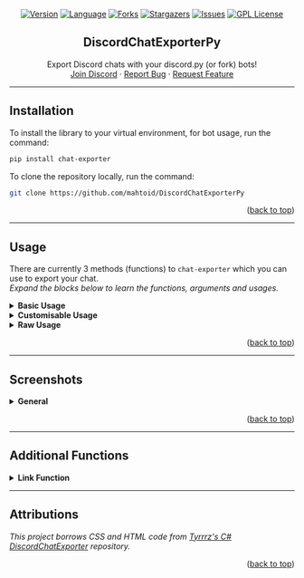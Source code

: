<div align="center">

[![Version][pypi-version]][pypi-url]
[![Language][language-dom]][github-url]
[![Forks][forks-shield]][forks-url]
[![Stargazers][stars-shield]][stars-url]
[![Issues][issues-shield]][issues-url]
[![GPL License][license-shield]][license-url]


  <h2>DiscordChatExporterPy</h2>

  <p>
    Export Discord chats with your discord.py (or fork) bots!
    <br />
    <a href="https://discord.gg/mq3hYaJSfa">Join Discord</a>
    ·
    <a href="https://github.com/mahtoid/DiscordChatExporterPy/issues/new?assignees=&labels=bug&template=bug-report.yml">Report Bug</a>
    ·
    <a href="https://github.com/mahtoid/DiscordChatExporterPy/issues/new?assignees=&labels=enhancement&template=feature-request.yml">Request Feature</a>
  </p>
</div>

---
## Installation

To install the library to your virtual environment, for bot usage, run the command:
```sh 
pip install chat-exporter
```

To clone the repository locally, run the command:
```sh
git clone https://github.com/mahtoid/DiscordChatExporterPy
```

<p align="right">(<a href="#top">back to top</a>)</p>

---
## Usage

There are currently 3 methods (functions) to `chat-exporter` which you can use to export your chat.<br/>
_Expand the blocks below to learn the functions, arguments and usages._
<details><summary><b>Basic Usage</b></summary>

`.quick_export()` is the simplest way of using chat-exporter.

Using the _quick_export_ function will gather the history of the channel you give, build the transcript then post the file and embed directly to the channel - returning a message object gathered from the message it posted.

This is mostly seen as a demo function, as opposed to a command you should actually use. 

**Required Argument(s):**<br/>
`channel`: `discord.TextChannel` object, whether `ctx.channel` or any channel you gather.

**Optional Argument(s):**<br/>
`bot`: `commands.Bot` object to gather members who are no longer in your guild.

**Return Argument:**<br/>
`discord.Message`: The message _quick_export_ will send, containing the embed and exported chat file.

**Example:**
```python
import discord
import chat_exporter
from discord.ext import commands

intents = discord.Intents.default()
intents.members = True

bot = commands.Bot(command_prefix="!", intents=intents)

...

@bot.command()
async def save(ctx: commands.Context):
    await chat_exporter.quick_export(ctx.channel)

...
```

</details>

<details><summary><b>Customisable Usage</b></summary>

`.export()` is the most efficient and flexible method to export a chat using chat-exporter.

Using the _export_ function will generate a transcript using the channel you pass in, along with using any of the custom kwargs passed in to set limits, timezone, 24h formats and more (listed below).

This would be the main function to use within chat-exporter.

**Required Argument(s):**<br/>
`channel`: `discord.TextChannel` object, whether `ctx.channel` or any channel you gather.

**Optional Argument(s):**<br/>
`limit`: Integer value to set the limit (amount of messages) the chat exporter gathers when grabbing the history (default=unlimited).<br/>
`tz_info`: String value of a [TZ Database name](https://en.wikipedia.org/wiki/List_of_tz_database_time_zones#List) to set a custom timezone for the exported messages (default=UTC)<br/>
`military_time`: Boolean value to set a 24h format for times within your exported chat (default=False | 12h format)<br/>
`bot`: `commands.Bot` object to gather members who are no longer in your guild.

**Return Argument:**<br/>
`transcript`: The HTML build-up for you to construct the HTML File with Discord.

**Example:**
```python
import io

...

@bot.command()
async def save(ctx: commands.Context, limit: int, tz_info: str, military_time: bool):
    transcript = await chat_exporter.export(
        ctx.channel,
        limit=limit,
        tz_info=tz_info,
        military_time=military_time
        bot=bot,
    )

    if transcript is None:
        return

    transcript_file = discord.File(
        io.BytesIO(transcript.encode()),
        filename=f"transcript-{ctx.channel.name}.html",
    )

    await ctx.send(file=transcript_file)
```
</details>
<details><summary><b>Raw Usage</b></summary>

`.raw_export()` is for the crazy people who like to do their own thing when using chat-exporter.

Using the _raw_export_ function will generate a transcript using the list of messages you pass in, along with using any of the custom kwargs passed in to set limits, timezone, 24h formats and more (listed below).

This would be for people who want to filter what content to export.

**Required Argument(s):**<br/>
`channel`: `discord.TextChannel` object, whether `ctx.channel` or any channel you gather (this is just for padding the header).<br/>
`messages`: A list of Message objects which you wish to export to an HTML file.

**Optional Argument(s):**<br/>
`tz_info`: String value of a [TZ Database name](https://en.wikipedia.org/wiki/List_of_tz_database_time_zones#List) to set a custom timezone for the exported messages (default=UTC)<br/>
`military_time`: Boolean value to set a 24h format for times within your exported chat (default=False | 12h format)<br/>
`bot`: `commands.Bot` object to gather members who are no longer in your guild.

**Return Argument:**<br/>
`transcript`: The HTML build-up for you to construct the HTML File with Discord.

**Example:**
```python
import io

...

@bot.command()
async def purge(ctx: commands.Context, tz_info: str, military_time: bool):
    deleted_messages = await ctx.channel.purge()

    transcript = await chat_exporter.raw_export(
        ctx.channel,
        messages=deleted_messages,
        tz_info=tz_info,
        military_time=military_time,
        bot=bot,
    )

    if transcript is None:
        return

    transcript_file = discord.File(
        io.BytesIO(transcript.encode()),
        filename=f"transcript-{ctx.channel.name}.html",
    )

    await ctx.send(file=transcript_file)
```
</details>

<p align="right">(<a href="#top">back to top</a>)</p>

---
## Screenshots

<details><summary><b>General</b></summary>
<ol>
    <details><summary>Discord</summary>
    <img src="https://raw.githubusercontent.com/mahtoid/DiscordChatExporterPy/master/.screenshots/channel_output.png">
    </details>
    <details><summary>Chat-Exporter</summary>
    <img src="https://raw.githubusercontent.com/mahtoid/DiscordChatExporterPy/master/.screenshots/html_output.png">
    </details>
</ol>
</details>
<p align="right">(<a href="#top">back to top</a>)</p>


---
## Additional Functions

<details><summary><b>Link Function</b></summary>
Downloading exported chats can build up a bunch of unwanted files on your PC which can get annoying, additionally - not everyone wants to download content from Discord.

Due to these pain, and many requests - I have built a fancy PHP script which will show the transcript file within a browser.<br/>
<ol>
<details><summary>quick_link</summary>
Similar in design to `.quick_export()` this is a bit of a demo function to produce a link and to give you an embed.

**Required Argument(s):**<br/>
`channel`: `discord.TextChannel` object, whether `ctx.channel` or any channel you gather.<br/>
`message`: The Discord message containing the transcript file

**Return Argument:**<br/>
`discord.Message`: The message _quick_link_ will send, containing the embed.

**Example:**
```python
import chat_exporter

...

@bot.command()
async def save(ctx: commands.Context):
    message = await chat_exporter.quick_export(ctx.channel)
    await chat_exporter.quick_link(ctx.channel, message)
```
</details>

<details><summary>link</summary>
A simple function to return the link you will need to view the transcript online.

**Required Argument(s):**<br/>
`message`: The Discord message containing the transcript file

**Return Argument:**<br/>
`link`: The link to view the transcript file online

**Example:**
```python
import io

import chat_exporter

...

@bot.command()
async def save(ctx: commands.Context):
    transcript = await chat_exporter.export(ctx.channel)
    
    if transcript is None:
        return

    transcript_file = discord.File(
        io.BytesIO(transcript.encode()),
        filename=f"transcript-{ctx.channel.name}.html",
    )

    message = await ctx.send(file=transcript_file)
    link = await chat_exporter.link(message)

    await ctx.send("Click this link to view the transcript online: " + link)
```
</details>
</ol>

_Please note that the PHP script does NOT store any information.<br/>
It simply makes a request to the given URL and echos (prints) the content for you to be able to view it._

</details>

---
## Attributions

*This project borrows CSS and HTML code from [Tyrrrz's C# DiscordChatExporter](https://github.com/Tyrrrz/DiscordChatExporter/) repository.*

<p align="right">(<a href="#top">back to top</a>)</p>

<!-- LINK DUMP -->
[pypi-version]: https://img.shields.io/pypi/v/chat-exporter?style=for-the-badge
[pypi-url]: https://pypi.org/project/chat-exporter/
[language-dom]: https://img.shields.io/github/languages/top/mahtoid/discordchatexporterpy?style=for-the-badge
[forks-shield]: https://img.shields.io/github/forks/mahtoid/DiscordChatExporterPy?style=for-the-badge
[forks-url]: https://github.com/mahtoid/DiscordChatExporterPy/
[stars-shield]: https://img.shields.io/github/stars/mahtoid/DiscordChatExporterPy?style=for-the-badge
[stars-url]: https://github.com/mahtoid/DiscordChatExporterPy/stargazers
[issues-shield]: https://img.shields.io/github/issues/mahtoid/DiscordChatExporterPy?style=for-the-badge
[issues-url]: https://github.com/mahtoid/DiscordChatExporterPy/issues
[license-shield]: https://img.shields.io/github/license/mahtoid/DiscordChatExporterPy?style=for-the-badge
[license-url]: https://github.com/mahtoid/DiscordChatExporterPy/blob/master/LICENSE
[github-url]: https://github.com/mahtoid/DiscordChatExporterPy/
